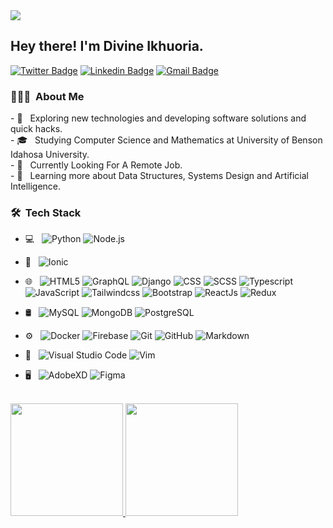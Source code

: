 <img src="https://avatars.githubusercontent.com/u/64232397?s=100&v=4">

<h2> Hey there! I'm Divine Ikhuoria.</h2>

[![Twitter Badge](https://img.shields.io/badge/-Divuzki-1ca0f1?style=flat-square&logo=twitter&logoColor=white&link=https://twitter.com/divuzki)](https://twitter.com/divuzki)  [![Linkedin Badge](https://img.shields.io/badge/-Divine_Ikhuoria-blue?style=flat-square&logo=Linkedin&logoColor=white&link=https://www.linkedin.com/in/ishagupta20//)](https://www.linkedin.com/in/divuzki/) [![Gmail Badge](https://img.shields.io/badge/-divuzki@gmail.com-c14438?style=flat-square&logo=Gmail&logoColor=white&link=mailto:divuzki@gmail.com)](mailto:divuzki@gmail.com)

<h3> 👨🏻‍💻 &nbsp;About Me </h3>
- 🤔 &nbsp; Exploring new technologies and developing software solutions and quick hacks.
<br />
- 🎓 &nbsp; Studying Computer Science and Mathematics at University of Benson Idahosa University.
<br />
- 💼 &nbsp; Currently Looking For A Remote Job.
<br />
- 🌱 &nbsp; Learning more about Data Structures, Systems Design and Artificial Intelligence.

<h3> 🛠 &nbsp;Tech Stack</h3>

- 💻 &nbsp;
  ![Python](https://img.shields.io/badge/-Python-333333?style=flat&logo=python)
  ![Node.js](https://img.shields.io/badge/-Node.js-333333?style=flat&logo=node.js)
  
- 📱 &nbsp;
  ![Ionic](https://img.shields.io/badge/-Ionic-333333?style=flat&logo=ionic)
- 🌐 &nbsp;
  ![HTML5](https://img.shields.io/badge/-HTML5-333333?style=flat&logo=HTML5)
  ![GraphQL](https://img.shields.io/badge/-GraphQL-333333?style=flat&logo=Graphql)
  ![Django](https://img.shields.io/badge/-Django-333333?style=flat&logo=Django&logoColor=007396)
  ![CSS](https://img.shields.io/badge/-CSS-333333?style=flat&logo=CSS3&logoColor=1572B6)
  ![SCSS](https://img.shields.io/badge/-SCSS-333333?style=flat&logo=Sass)
  ![Typescript](https://img.shields.io/badge/-Typescript-333333?style=flat&logo=typescript)
  ![JavaScript](https://img.shields.io/badge/-JavaScript-333333?style=flat&logo=javascript)
  ![Tailwindcss](https://img.shields.io/badge/-Tailwindcss-333333?style=flat&logo=Tailwindcss)
  ![Bootstrap](https://img.shields.io/badge/-Bootstrap-333333?style=flat&logo=bootstrap&logoColor=563D7C)
  ![ReactJs](https://img.shields.io/badge/-ReactJs-333333?style=flat&logo=react)
  ![Redux](https://img.shields.io/badge/-Redux-333333?style=flat&logo=Redux)
- 🛢 &nbsp;
  ![MySQL](https://img.shields.io/badge/-MySQL-333333?style=flat&logo=mysql)
  ![MongoDB](https://img.shields.io/badge/-MongoDB-333333?style=flat&logo=mongodb)
  ![PostgreSQL](https://img.shields.io/badge/-postgresql-333333?style=flat&logo=postgresql)
- ⚙️ &nbsp;
  ![Docker](https://img.shields.io/badge/-Docker-333333?style=flat&logo=docker)
  ![Firebase](https://img.shields.io/badge/-Firebase-333333?style=flat&logo=firebase)
  ![Git](https://img.shields.io/badge/-Git-333333?style=flat&logo=git)
  ![GitHub](https://img.shields.io/badge/-GitHub-333333?style=flat&logo=github)
  ![Markdown](https://img.shields.io/badge/-Markdown-333333?style=flat&logo=markdown)
- 🔧 &nbsp;
  ![Visual Studio Code](https://img.shields.io/badge/-Visual%20Studio%20Code-333333?style=flat&logo=visual-studio-code&logoColor=007ACC)
  ![Vim](https://img.shields.io/badge/-Vim-333333?style=flat&logo=Vim)
- 🖥 &nbsp;
  ![AdobeXD](https://img.shields.io/badge/-AdobeXD-333333?style=flat&logo=adobe-xd)
  ![Figma](https://img.shields.io/badge/-Figma-333333?style=flat&logo=Figma)

<br/>

<a href="https://github.com/divuzki">
  <img height="180em" src="https://github-readme-stats.vercel.app/api/top-langs/?username=divuzki&theme=buefy&layout=compact&show_icons=true" />
  <img height="180em" src="https://github-readme-streak-stats.herokuapp.com/?user=divuzki&theme=buefy&show_icons=true" />
</a>
